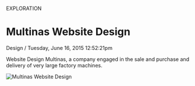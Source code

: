 <p class="type">EXPLORATION</p>

# Multinas Website Design

<p class="meta">Design  /  Tuesday, June 16, 2015 12:52:21pm</p>

Website Design Multinas, a company engaged in the sale and purchase and delivery of very large factory machines.

![Multinas Website Design](https://farooq-agent.web.app/assets/images/works/large/sVdiiT71_work_image.png)
